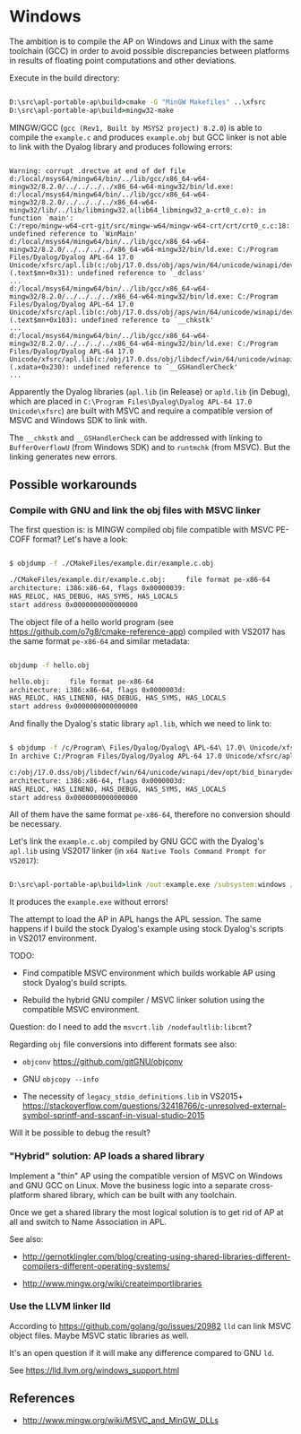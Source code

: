 # Windows

The ambition is to compile the AP on Windows and Linux with the same toolchain (GCC) in order to avoid possible discrepancies between platforms in results of floating point computations and other deviations.

Execute in the build directory:

```bat

D:\src\apl-portable-ap\build>cmake -G "MinGW Makefiles" ..\xfsrc
D:\src\apl-portable-ap\build>mingw32-make

```

MINGW/GCC (`gcc (Rev1, Built by MSYS2 project) 8.2.0`) is able to compile the `example.c` and produces `example.obj` but GCC linker is not able to link with the Dyalog library and produces following errors:

```text

Warning: corrupt .drectve at end of def file
d:/local/msys64/mingw64/bin/../lib/gcc/x86_64-w64-mingw32/8.2.0/../../../../x86_64-w64-mingw32/bin/ld.exe: d:/local/msys64/mingw64/bin/../lib/gcc/x86_64-w64-mingw32/8.2.0/../../../../x86_64-w64-mingw32/lib/../lib/libmingw32.a(lib64_libmingw32_a-crt0_c.o): in function `main':
C:/repo/mingw-w64-crt-git/src/mingw-w64/mingw-w64-crt/crt/crt0_c.c:18: undefined reference to `WinMain'
d:/local/msys64/mingw64/bin/../lib/gcc/x86_64-w64-mingw32/8.2.0/../../../../x86_64-w64-mingw32/bin/ld.exe: C:/Program Files/Dyalog/Dyalog APL-64 17.0 Unicode/xfsrc/apl.lib(c:/obj/17.0.dss/obj/aps/win/64/unicode/winapi/dev/opt/access.obj):(.text$mn+0x31): undefined reference to `_dclass'
...
d:/local/msys64/mingw64/bin/../lib/gcc/x86_64-w64-mingw32/8.2.0/../../../../x86_64-w64-mingw32/bin/ld.exe: C:/Program Files/Dyalog/Dyalog APL-64 17.0 Unicode/xfsrc/apl.lib(c:/obj/17.0.dss/obj/aps/win/64/unicode/winapi/dev/opt/w3task.obj):(.text$mn+0x103): undefined reference to `__chkstk'
...
d:/local/msys64/mingw64/bin/../lib/gcc/x86_64-w64-mingw32/8.2.0/../../../../x86_64-w64-mingw32/bin/ld.exe: C:/Program Files/Dyalog/Dyalog APL-64 17.0 Unicode/xfsrc/apl.lib(c:/obj/17.0.dss/obj/libdecf/win/64/unicode/winapi/dev/opt/bid_from_int.obj):(.xdata+0x230): undefined reference to `__GSHandlerCheck'
...

```

Apparently the Dyalog libraries (`apl.lib` (in Release) or `apld.lib` (in Debug), which are placed in `C:\Program Files\Dyalog\Dyalog APL-64 17.0 Unicode\xfsrc`) are built with MSVC and require a compatible version of MSVC and Windows SDK to link with.

The `__chkstk` and `__GSHandlerCheck` can be addressed with linking to `BufferOverflowU` (from Windows SDK) and to `runtmchk` (from MSVC). But the linking generates new errors.

## Possible workarounds

### Compile with GNU and link the obj files with MSVC linker

The first question is: is MINGW compiled obj file compatible with MSVC PE-COFF format? Let's have a look:

```bash

$ objdump -f ./CMakeFiles/example.dir/example.c.obj

./CMakeFiles/example.dir/example.c.obj:     file format pe-x86-64
architecture: i386:x86-64, flags 0x00000039:
HAS_RELOC, HAS_DEBUG, HAS_SYMS, HAS_LOCALS
start address 0x0000000000000000

```

The object file of a hello world program (see <https://github.com/o7g8/cmake-reference-app>) compiled with VS2017 has the same format `pe-x86-64` and similar metadata:

```bash

objdump -f hello.obj

hello.obj:     file format pe-x86-64
architecture: i386:x86-64, flags 0x0000003d:
HAS_RELOC, HAS_LINENO, HAS_DEBUG, HAS_SYMS, HAS_LOCALS
start address 0x0000000000000000

```

And finally the Dyalog's static library `apl.lib`, which we need to link to:

```bash

$ objdump -f /c/Program\ Files/Dyalog/Dyalog\ APL-64\ 17.0\ Unicode/xfsrc/apl.lib | head -n 7
In archive C:/Program Files/Dyalog/Dyalog APL-64 17.0 Unicode/xfsrc/apl.lib:

c:/obj/17.0.dss/obj/libdecf/win/64/unicode/winapi/dev/opt/bid_binarydecimal.obj:     file format pe-x86-64
architecture: i386:x86-64, flags 0x0000003d:
HAS_RELOC, HAS_LINENO, HAS_DEBUG, HAS_SYMS, HAS_LOCALS
start address 0x0000000000000000

```

All of them have the same format `pe-x86-64`, therefore no conversion should be necessary.

Let's link the  `example.c.obj` compiled by GNU GCC with the Dyalog's `apl.lib` using VS2017 linker (in `x64 Native Tools Command Prompt for VS2017`):  

```bat

D:\src\apl-portable-ap\build>link /out:example.exe /subsystem:windows /release /machine:x64 CMakeFiles\example.dir\example.c.obj "c:\Program Files\Dyalog\Dyalog APL-64 17.0 Unicode\xfsrc\apl.lib" shlwapi.lib user32.lib gdi32.lib advapi32.lib legacy_stdio_definitions.lib

```

It produces the `example.exe` without errors!

The attempt to load the AP in APL hangs the APL session. The same happens if I build the stock Dyalog's example using stock Dyalog's scripts in VS2017 environment.

TODO:

* Find compatible MSVC environment which builds workable AP using stock Dyalog's build scripts.

* Rebuild the hybrid GNU compiler / MSVC linker solution using the compatible MSVC environment.

Question: do I need to add the `msvcrt.lib /nodefaultlib:libcmt`?

Regarding `obj` file conversions into different formats see also:

* `objconv` <https://github.com/gitGNU/objconv>

* GNU `objcopy --info`

* The necessity of `legacy_stdio_definitions.lib` in VS2015+ <https://stackoverflow.com/questions/32418766/c-unresolved-external-symbol-sprintf-and-sscanf-in-visual-studio-2015>

Will it be possible to debug the result?

### "Hybrid" solution: AP loads a shared library

Implement a "thin" AP using the compatible version of MSVC on Windows and GNU GCC on Linux. Move the business logic into a separate cross-platform shared library, which can be built with any toolchain.

Once we get a shared library the most logical solution is to get rid of AP at all and switch to Name Association in APL.

See also:

* <http://gernotklingler.com/blog/creating-using-shared-libraries-different-compilers-different-operating-systems/>

* <http://www.mingw.org/wiki/createimportlibraries>

### Use the LLVM linker lld

According to <https://github.com/golang/go/issues/20982> `lld` can link MSVC object files. Maybe MSVC static libraries as well.

It's an open question if it will make any difference compared to GNU `ld`.

See <https://lld.llvm.org/windows_support.html>

## References

* <http://www.mingw.org/wiki/MSVC_and_MinGW_DLLs>